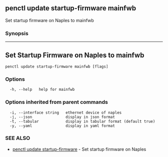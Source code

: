 ## penctl update startup-firmware mainfwb

Set startup firmware on Naples to mainfwb

### Synopsis



-------------------------------------------
 Set Startup Firmware on Naples to mainfwb 
-------------------------------------------


```
penctl update startup-firmware mainfwb [flags]
```

### Options

```
  -h, --help   help for mainfwb
```

### Options inherited from parent commands

```
  -i, --interface string   ethernet device of naples
  -j, --json               display in json format
  -t, --tabular            display in tabular format (default true)
  -y, --yaml               display in yaml format
```

### SEE ALSO
* [penctl update startup-firmware](penctl_update_startup-firmware.md)	 - Set startup firmware on Naples

